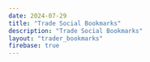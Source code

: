 ```yaml
---
date: 2024-07-29
title: "Trade Social Bookmarks"
description: "Trade Social Bookmarks"
layout: "trader_bookmarks"
firebase: true
---
```



